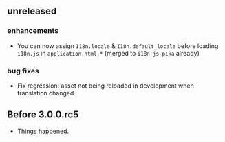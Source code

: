 ## unreleased

### enhancements
- You can now assign `I18n.locale` & `I18n.default_locale` before loading `i18n.js` in `application.html.*`
  (merged to `i18n-js-pika` already)

### bug fixes
- Fix regression: asset not being reloaded in development when translation changed


## Before 3.0.0.rc5

- Things happened.
